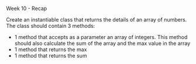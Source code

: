 Week 10 - Recap

Create an instantiable class that returns the details of an array of numbers. The class should contain 3 methods:

- 1 method that accepts as a parameter an array of integers. This method should also calculate the sum of the array and the max value in the array
- 1 method that returns the max
- 1 method that returns the sum
